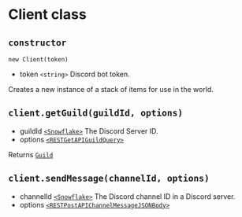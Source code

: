 # Client class

## `constructor`
`new Client(token)`

- token `<string>` Discord bot token.

Creates a new instance of a stack of items for use in the world.

## `client.getGuild(guildId, options)`

- guildId [`<Snowflake>`](https://discord.com/developers/docs/reference#snowflakes) The Discord Server ID.
- options [`<RESTGetAPIGuildQuery>`](https://discord.com/developers/docs/resources/guild#get-guild)

Returns [`Guild`](./Guild.md)

## `client.sendMessage(channelId, options)`

- channelId [`<Snowflake>`](https://discord.com/developers/docs/reference#snowflakes) The Discord channel ID in a Discord server.
- options [`<RESTPostAPIChannelMessageJSONBody>`](https://discord.com/developers/docs/resources/channel#create-message)